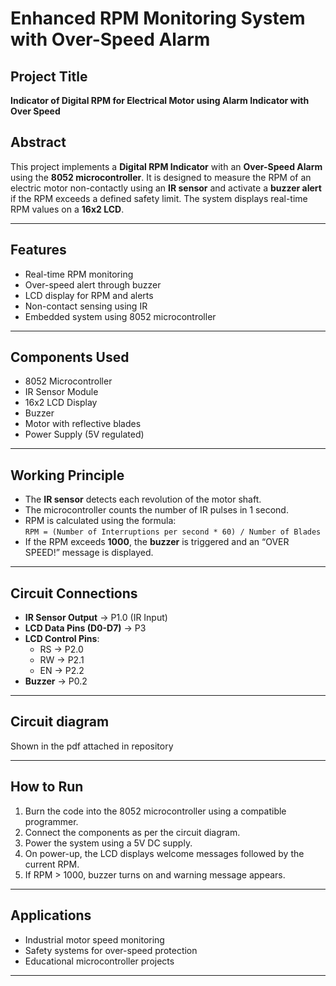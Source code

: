 # Enhanced RPM Monitoring System with Over-Speed Alarm

## Project Title
**Indicator of Digital RPM for Electrical Motor using Alarm Indicator with Over Speed**

## Abstract
This project implements a **Digital RPM Indicator** with an **Over-Speed Alarm** using the **8052 microcontroller**. It is designed to measure the RPM of an electric motor non-contactly using an **IR sensor** and activate a **buzzer alert** if the RPM exceeds a defined safety limit. The system displays real-time RPM values on a **16x2 LCD**.

---

## Features
- Real-time RPM monitoring
- Over-speed alert through buzzer
- LCD display for RPM and alerts
- Non-contact sensing using IR
- Embedded system using 8052 microcontroller

---

## Components Used
- 8052 Microcontroller
- IR Sensor Module
- 16x2 LCD Display
- Buzzer
- Motor with reflective blades
- Power Supply (5V regulated)

---

## Working Principle
- The **IR sensor** detects each revolution of the motor shaft.
- The microcontroller counts the number of IR pulses in 1 second.
- RPM is calculated using the formula:  
  `RPM = (Number of Interruptions per second * 60) / Number of Blades`
- If the RPM exceeds **1000**, the **buzzer** is triggered and an “OVER SPEED!” message is displayed.

---

## Circuit Connections
- **IR Sensor Output** → P1.0 (IR Input)
- **LCD Data Pins (D0-D7)** → P3
- **LCD Control Pins**:  
  - RS → P2.0  
  - RW → P2.1  
  - EN → P2.2
- **Buzzer** → P0.2

---
## Circuit diagram
Shown in the pdf attached in repository

---
## How to Run
1. Burn the code into the 8052 microcontroller using a compatible programmer.
2. Connect the components as per the circuit diagram.
3. Power the system using a 5V DC supply.
4. On power-up, the LCD displays welcome messages followed by the current RPM.
5. If RPM > 1000, buzzer turns on and warning message appears.

---

## Applications
- Industrial motor speed monitoring
- Safety systems for over-speed protection
- Educational microcontroller projects

---




